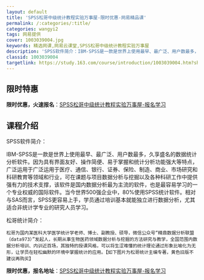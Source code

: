 ```yaml
---
layout: default
title: 'SPSS松哥中级统计教程实验万事屋-限时优惠-网易精品课'
permalink: /:categories/:title/
categories: wangyi2
tags: 网易提供
cover: 1003039004.jpg
keywords: 精选网课,网易云课堂,SPSS松哥中级统计教程实验万事屋
description: 'SPSS软件简介：IBM-SPSS是一款是世界上使用最早、最广泛、用户数最多，久享盛名的数据统计分析软件。因为具有界面友'
classid: 1003039004
targetlink: https://study.163.com/course/introduction/1003039004.htm?share=1&shareId=1025206652&utm_campaign=share&utm_medium=iphoneShare&utm_source=&utm_u=1025206652
---
```


## 限时特惠

**限时优惠，火速报名**：[SPSS松哥中级统计教程实验万事屋-报名学习](https://study.163.com/course/introduction/1003039004.htm?share=1&shareId=1025206652&utm_campaign=share&utm_medium=iphoneShare&utm_source=&utm_u=1025206652)

## 课程介绍

SPSS软件简介：

IBM-SPSS是一款是世界上使用最早、最广泛、用户数最多，久享盛名的数据统计分析软件。因为具有界面友好、操作简便、易于掌握和统计分析功能强大等特点，广泛运用于广泛运用于医疗、通信、银行、证券、保险、制造、商业、市场研究和科研教育等领域和行业，可在课题与项目数据分析与挖掘以及各种科研工作中提供强有力的技术支撑，该软件是国内数据分析最为主流的软件，也是最容易学习的一个专业权威的国际软件。当今世界500强企业中，80%使用SPSS统计软件。相对与SAS而言，SPSS更容易上手，学员通过培训基本就能独立进行数据分析，尤其适合非统计学专业的研究人员学习。

松哥统计简介：

    松哥为国内某医科大学医学统计学老师、博士、副教授、硕导，微信公众号“精鼎数据分析联盟（data973）”发起人，长期从事生物医药领域数据分析与挖掘的方法研究与教学，全国范围内数据分析培训、内训近百场，其独特的授课风格，可以将生涩难懂的统计理论通过形象比喻化为无形，让学员在轻松幽默的环境中掌握统计的应用。【如下图片为松哥统计主编专著，黄色旧版不建议再购买】

**限时优惠，报名地址**：[SPSS松哥中级统计教程实验万事屋-报名学习](https://study.163.com/course/introduction/1003039004.htm?share=1&shareId=1025206652&utm_campaign=share&utm_medium=iphoneShare&utm_source=&utm_u=1025206652)

